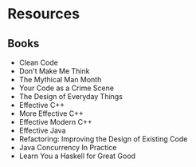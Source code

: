# Resources

## Books

- Clean Code
- Don't Make Me Think
- The Mythical Man Month
- Your Code as a Crime Scene
- The Design of Everyday Things
- Effective C++
- More Effective C++
- Effective Modern C++
- Effective Java
- Refactoring: Improving the Design of Existing Code
- Java Concurrency In Practice
- Learn You a Haskell for Great Good

